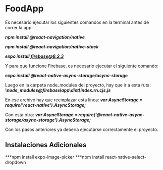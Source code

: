 # FoodApp
Es necesario ejecutar los siguientes comandos en la terminal antes de correr la app:

***npm install @react-navigation/native***

***npm install @react-navigation/native-stack***

***expo install firebase@8.2.3***

Y para que funcione Firebase, es necesario ejecutar el siguiente comando:

***expo install @react-native-async-storage/async-storage***

Luego en la carpeta node_modules del proyecto, hay que ir a esta ruta: ***\node_modules\@firebase\app\dist\index.rn.cjs.js***

En ese archivo hay que reemplazar esta linea: ***var AsyncStorage = require('react-native').AsyncStorage;***

Con esta otra: ***var AsyncStorage = require('@react-native-async-storage/async-storage').AsyncStorage;***

Con los pasos anteriores ya debería ejecutarse correctamente el proyecto.

## Instalaciones Adicionales
***npm install expo-image-picker
***npm  install react-native-select-dropdown
